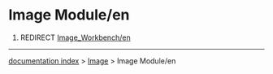 # Image Module/en
1.  REDIRECT [Image\_Workbench/en](Image_Workbench/en.md)

---
[documentation index](../README.md) > [Image](Image_Workbench.md) > Image Module/en
